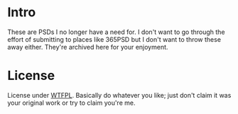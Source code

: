 # Intro

These are PSDs I no longer have a need for. I don't want to go through the effort of submitting to places like 365PSD but I don't want to throw these away either. They're archived here for your enjoyment. 
 
# License

License under [WTFPL](http://sam.zoy.org/wtfpl). Basically do whatever you like; just don't claim it was your original work or try to claim you're me.